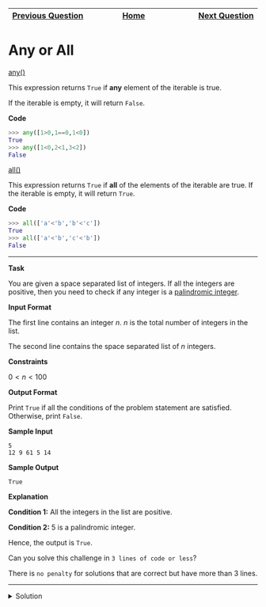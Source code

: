 | <img width=1000>[Previous Question](https://github.com/Kevin-Lago/python-hackerrank-solutions/tree/main/src/python/built_ins/athlete_sort)</img> | <img width=1000>[Home](https://github.com/Kevin-Lago/python-hackerrank-solutions)</img> | <img width=1000>[Next Question](https://github.com/Kevin-Lago/python-hackerrank-solutions/tree/main/src/python/built_ins/ginorts)</img> |
|:---|:---:|---:|

# Any or All

[any()]()

This expression returns ```True``` if __any__ element of the iterable is true.

If the iterable is empty, it will return ```False```.

__Code__

```python
>>> any([1>0,1==0,1<0])
True
>>> any([1<0,2<1,3<2])
False
```

[all()]()

This expression returns ```True``` if __all__ of the elements of the iterable are true. If the iterable is empty, it will return ```True```.

__Code__

```python
>>> all(['a'<'b','b'<'c'])
True
>>> all(['a'<'b','c'<'b'])
False
```

---

__Task__

You are given a space separated list of integers. If all the integers are positive, then you need to check if any integer is a [palindromic integer]().

__Input Format__

The first line contains an integer $n$. $n$ is the total number of integers in the list.

The second line contains the space separated list of $n$ integers.

__Constraints__

$0 < n < 100$

__Output Format__

Print ```True``` if all the conditions of the problem statement are satisfied. Otherwise, print ```False```.

__Sample Input__

```
5
12 9 61 5 14 
```

__Sample Output__

```
True
```

__Explanation__

__Condition 1:__ All the integers in the list are positive.

__Condition 2:__ 5 is a palindromic integer.

Hence, the output is ```True```.

Can you solve this challenge in ```3 lines of code or less```?

There is ```no penalty``` for solutions that are correct but have more than 3 lines.

---

<details><summary>Solution</summary>
    
```python
if __name__ == '__main__':
    n = int(input())
    a = list(input().split())
    print(all([int(i) > 0 for i in a]) and any([i == i[::-1] for i in a]))
```
</details>
